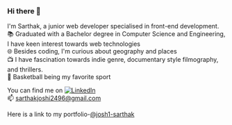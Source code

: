### Hi there 👋


I'm Sarthak, a junior web developer specialised in front-end development. \
:books: Graduated with a Bachelor degree in Computer Science and Engineering, I have keen interest towards web technologies \
:globe_with_meridians: Besides coding, I'm curious about geography and places \
:tv: I have fascination towards indie genre, documentary style filmography, and thrillers. \
:basketball: Basketball being my favorite sport 

You can find me on [![LinkedIn][1]][2] \
:mailbox: sarthakjoshi2496@gmail.com 

Here is a link to my portfolio-[@josh1-sarthak](https://josh1-sarthak.github.io)

[1]: https://i.stack.imgur.com/gVE0j.png
[2]: https://www.linkedin.com/in/josh1-sarthak
